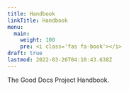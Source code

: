 ```yaml
---
title: Handbook
linkTitle: Handbook
menu:
  main:
    weight: 100
    pre: <i class='fas fa-book'></i>
draft: true
lastmod: 2022-03-26T04:10:43.638Z
---
```


The Good Docs Project Handbook.